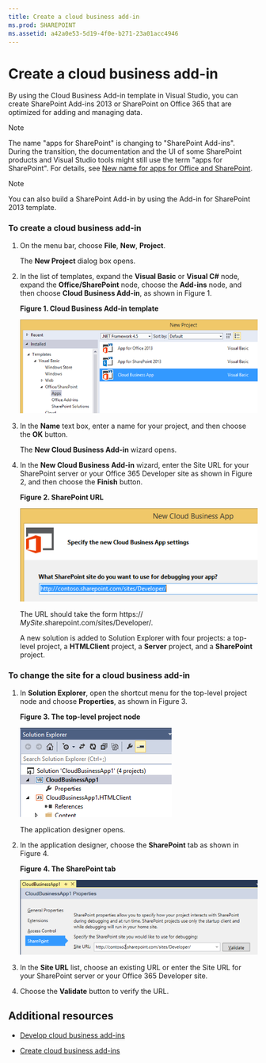 ```yaml
---
title: Create a cloud business add-in
ms.prod: SHAREPOINT
ms.assetid: a42a0e53-5d19-4f0e-b271-23a01acc4946
---
```



# Create a cloud business add-in
By using the Cloud Business Add-in template in Visual Studio, you can create SharePoint Add-ins 2013 or SharePoint on Office 365 that are optimized for adding and managing data.
> [!NOTE]
> The name "apps for SharePoint" is changing to "SharePoint Add-ins". During the transition, the documentation and the UI of some SharePoint products and Visual Studio tools might still use the term "apps for SharePoint". For details, see  [New name for apps for Office and SharePoint](new-name-for-apps-for-sharepoint.md#bk_newname). 
  
    
    


> [!NOTE]
> You can also build a SharePoint Add-in by using the Add-in for SharePoint 2013 template. 
  
    
    


### To create a cloud business add-in


1. On the menu bar, choose **File**, **New**, **Project**.
    
    The **New Project** dialog box opens.
    
  
2. In the list of templates, expand the **Visual Basic** or **Visual C#** node, expand the **Office/SharePoint** node, choose the **Add-ins** node, and then choose **Cloud Business Add-in**, as shown in Figure 1.
    
   **Figure 1. Cloud Business Add-in template**

  

     ![Template for creating a Cloud Business App](images/CloudBusinessApptemplate.PNG)
  

  

  
3. In the **Name** text box, enter a name for your project, and then choose the **OK** button.
    
    The **New Cloud Business Add-in** wizard opens.
    
  
4. In the **New Cloud Business Add-in** wizard, enter the Site URL for your SharePoint server or your Office 365 Developer site as shown in Figure 2, and then choose the **Finish** button.
    
   **Figure 2. SharePoint URL**

  

     ![SharePoint URL](images/SiteURL.PNG)
  

    The URL should take the form https://  _MySite_.sharepoint.com/sites/Developer/.
    
    A new solution is added to Solution Explorer with four projects: a top-level project, a **HTMLClient** project, a **Server** project, and a **SharePoint** project.
    
  

### To change the site for a cloud business add-in


1. In **Solution Explorer**, open the shortcut menu for the top-level project node and choose **Properties**, as shown in Figure 3.
    
   **Figure 3. The top-level project node**

  

     ![The top level project node](images/Top-levelprojectnode.PNG)
  

    The application designer opens.
    
  
2. In the application designer, choose the **SharePoint** tab as shown in Figure 4.
    
   **Figure 4. The SharePoint tab**

  

     ![The SharePoint properties tab](images/SharePointtab.PNG)
  

  

  
3. In the **Site URL** list, choose an existing URL or enter the Site URL for your SharePoint server or your Office 365 Developer site.
    
  
4. Choose the **Validate** button to verify the URL.
    
  

## Additional resources
<a name="bk_addresources"> </a>


-  [Develop cloud business add-ins](develop-cloud-business-add-ins.md)
    
  
-  [Create cloud business add-ins](create-cloud-business-add-ins.md)
    
  

